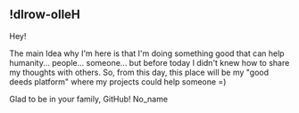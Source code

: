 ## !dlrow-olleH
Hey! 

The main Idea why I'm here is that I'm doing something good that can help humanity... people... someone...
but before today I didn't knew how to share my thoughts with others.
So, from this day, this place will be my "good deeds platform" where my projects could help someone =)


Glad to be in your family, GitHub!
No_name
